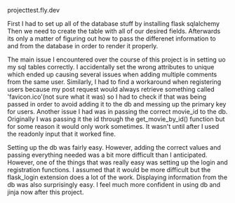 projecttest.fly.dev

First I had to set up all of the database stuff by installing flask sqlalchemy
Then we need to create the table with all of our desired fields.
Afterwards its only a matter of figuring out how to pass the differenet information to and from the database in order to render it properly.

The main issue I encountered over the course of this project is in setting uo my sql tables correctly. I accidentally set the wrong attributes to unique which ended up causing several issues when adding multiple comments from the same user. Similarly, I had to find a workaround when registering users because my post request would always retrieve something called 'favicon.ico'(not sure what it was) so I had to check if that was being passed in order to avoid adding it to the db and messing up the primary key for users. Another issue I had was in passing the correct movie_id to the db. Originally I was passing it the id through the get_movie_by_id() function but for some reason it would only work sometimes. It wasn't until after I used the readonly input that it worked fine.

Setting up the db was fairly easy. However, adding the correct values and passing everything needed was a bit more difficult than I anticipated. However, one of the things that was really easy was setting up the login and registration functions. I assumed that it would be more difficult but the flask_login extension does a lot of the work. Displaying information from the db was also surprisingly easy. I feel much more confident in using db and jinja now after this project.